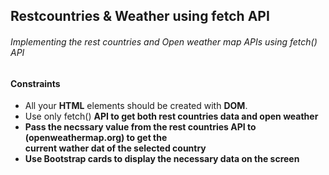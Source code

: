<h2>Restcountries & Weather using fetch API</h2>
<h6>Implementing the rest countries and Open weather map APIs using fetch() API</h6>
<h4>Constraints</h4>
<ul>
  <li>All your <b>HTML</b> elements should be created with <b>DOM</b>.</li>
  <li>Use only fetch() <b>API<b> to get both rest countries data and open weather</li>
  <li>Pass the necssary value from the rest countries <b>API</b> to <a link>(openweathermap.org) to get the<br>current wather dat of the selected country</li>
  <li>Use Bootstrap cards to display the necessary data on the screen</li>
</ul>
